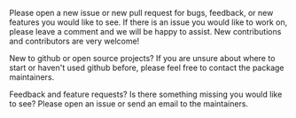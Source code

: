 Please open a new issue or new pull request for bugs, feedback, or new features you would like to see. If there is an issue you would like to work on, please leave a comment and we will be happy to assist. New contributions and contributors are very welcome!

New to github or open source projects? If you are unsure about where to start or haven't used github before, please feel free to contact the package maintainers.

Feedback and feature requests? Is there something missing you would like to see? Please open an issue or send an email to the maintainers.
